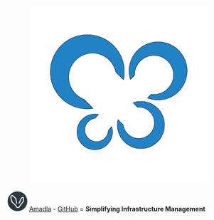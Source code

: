 <p align="center">
<img src="./assets/SiteNetSoft-Logo.png" alt="SiteNetSoft logo" width="400">
</p>

<p>
<img alt="Amadla logo" src="./assets/amadla-logo.png" width="45"> <a href="https://amadla.org/">Amadla</a> - <a href="https://github.com/AmadlaOrg">GitHub</a> = <strong>Simplifying Infrastructure Management</strong>
</p>
<!-- [Yaloub](https://yaloub.com/) - [GitHub](https://github.com/Yaloub) = An online file manager and PSB (Personal Service Bus) and PRP (Personal Resource Planning).
- [XTamia](https://xtamia.com/) - [GitHub](https://github.com/XTamia)
- [BTH](https://bth.bio/) - [GitHub](https://github.com/bthbio)-->
